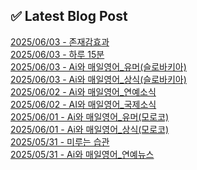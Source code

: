 
## ✅ Latest Blog Post
 
[2025/06/03 - 존재감효과](https://3hongstore.tistory.com/311) <br/>
[2025/06/03 - 하루 15분](https://3hongstore.tistory.com/310) <br/>
[2025/06/03 - Ai와 매일영어_유머(슬로바키아)](https://3hongstore.tistory.com/309) <br/>
[2025/06/03 - Ai와 매일영어_상식(슬로바키아)](https://3hongstore.tistory.com/308) <br/>
[2025/06/02 - Ai와 매일영어_연예소식](https://3hongstore.tistory.com/307) <br/>
[2025/06/02 - AI와 매일영어_국제소식](https://3hongstore.tistory.com/306) <br/>
[2025/06/01 - Ai와 매일영어_유머(모로코)](https://3hongstore.tistory.com/305) <br/>
[2025/06/01 - Ai와 매일영어_상식(모로코)](https://3hongstore.tistory.com/304) <br/>
[2025/05/31 - 미루는 습관](https://3hongstore.tistory.com/303) <br/>
[2025/05/31 - Ai와 매일영어_연예뉴스](https://3hongstore.tistory.com/302) <br/>
